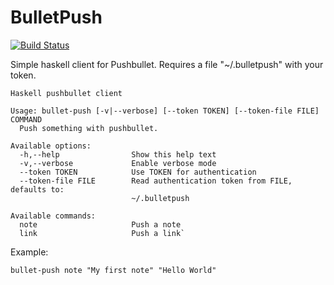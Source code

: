 # BulletPush #

[![Build Status](https://travis-ci.org/markus1189/BulletPush.png?branch=master)](https://travis-ci.org/markus1189/BulletPush)

Simple haskell client for Pushbullet.  Requires a file "~/.bulletpush"
with your token.

```
Haskell pushbullet client

Usage: bullet-push [-v|--verbose] [--token TOKEN] [--token-file FILE] COMMAND
  Push something with pushbullet.

Available options:
  -h,--help                Show this help text
  -v,--verbose             Enable verbose mode
  --token TOKEN            Use TOKEN for authentication
  --token-file FILE        Read authentication token from FILE, defaults to:
                           ~/.bulletpush

Available commands:
  note                     Push a note
  link                     Push a link`
```

Example:

`bullet-push note "My first note" "Hello World"`
